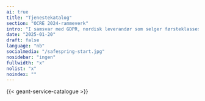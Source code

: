 ```yaml
---
ai: true
title: "Tjenestekatalog"
section: "OCRE 2024-rammeverk"
intro: "I samsvar med GDPR, nordisk leverandør som selger førsteklasses skyløsninger, ikke data."
date: "2025-01-20"
draft: false
language: "nb"
socialmedia: "/safespring-start.jpg"
nosidebar: "ingen"
fullwidth: "x"
nolist: "x"
noindex: ""
---
```

{{< geant-service-catalogue >}}